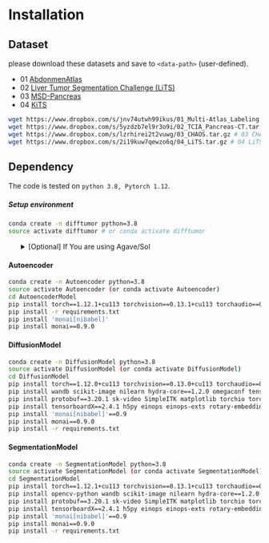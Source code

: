 # Installation

## Dataset

please download these datasets and save to `<data-path>` (user-defined).

- 01 [AbdonmenAtlas](https://github.com/MrGiovanni/AbdomenAtlas)
- 02 [Liver Tumor Segmentation Challenge (LiTS)](https://competitions.codalab.org/competitions/17094)
- 03 [MSD-Pancreas](https://drive.google.com/drive/folders/1HqEgzS8BV2c7xYNrZdEAnrHk7osJJ--2)
- 04 [KiTS](https://kits-challenge.org/kits23/#download-block)

```bash
wget https://www.dropbox.com/s/jnv74utwh99ikus/01_Multi-Atlas_Labeling.tar.gz # 01 Multi-Atlas_Labeling.tar.gz (1.53 GB)
wget https://www.dropbox.com/s/5yzdzb7el9r3o9i/02_TCIA_Pancreas-CT.tar.gz # 02 TCIA_Pancreas-CT.tar.gz (7.51 GB)
wget https://www.dropbox.com/s/lzrhirei2t2vuwg/03_CHAOS.tar.gz # 03 CHAOS.tar.gz (925.3 MB)
wget https://www.dropbox.com/s/2i19kuw7qewzo6q/04_LiTS.tar.gz # 04 LiTS.tar.gz (17.42 GB)
```


## Dependency
The code is tested on `python 3.8, Pytorch 1.12`.

##### Setup environment
```bash
conda create -n difftumor python=3.8
source activate difftumor # or conda activate difftumor
```

<details>
<summary style="margin-left: 25px;">[Optional] If You are using Agave/Sol</summary>
<div style="margin-left: 25px;">

```bash
module load anaconda3/5.3.0 # only for Agave

module load mamba/latest # only for Sol
mamba create -n difftumor python=3.8
```

</div>
</details>

#### Autoencoder 
```bash
conda create -n Autoencoder python=3.8
source activate Autoencoder (or conda activate Autoencoder)
cd AutoencoderModel
pip install torch==1.12.1+cu113 torchvision==0.13.1+cu113 torchaudio==0.12.1 --extra-index-url https://download.pytorch.org/whl/cu113
pip install -r requirements.txt
pip install 'monai[nibabel]'
pip install monai==0.9.0
```

#### DiffusionModel
```bash
conda create -n DiffusionModel python=3.8
source activate DiffusionModel (or conda activate DiffusionModel)
cd DiffusionModel
pip install torch==1.12.0+cu113 torchvision==0.13.0+cu113 torchaudio==0.12.0 --extra-index-url https://download.pytorch.org/whl/cu113
pip install wandb scikit-image nilearn hydra-core==1.2.0 omegaconf tensorboard
pip install protobuf==3.20.1 sk-video SimpleITK matplotlib torchio torchstat
pip install tensorboardX==2.4.1 h5py einops einops-exts rotary-embedding-torch imageio timm tqdm elasticdeform
pip install 'monai[nibabel]'==0.9
pip install monai==0.9.0
pip install -r requirements.txt
```

#### SegmentationModel
```bash
conda create -n SegmentationModel python=3.8
source activate SegmentationModel (or conda activate SegmentationModel)
cd SegmentationModel
pip install torch==1.12.1+cu113 torchvision==0.13.1+cu113 torchaudio==0.12.1 --extra-index-url https://download.pytorch.org/whl/cu113
pip install opencv-python wandb scikit-image nilearn hydra-core==1.2.0 omegaconf tensorboard
pip install protobuf==3.20.1 sk-video SimpleITK matplotlib torchio torchstat
pip install tensorboardX==2.4.1 h5py einops einops-exts rotary-embedding-torch imageio timm tqdm elasticdeform
pip install 'monai[nibabel]'==0.9
pip install monai==0.9.0
pip install -r requirements.txt
```
